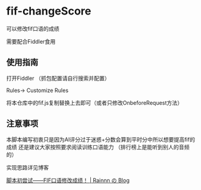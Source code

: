# fif-changeScore

可以修改fif口语的成绩

需要配合Fiddler食用

## 使用指南

打开Fiddler  （抓包配置请自行搜索并配置）

Rules-> Customize Rules 

将本仓库中的fif.js复制替换上去即可（或者只修改OnbeforeRequest方法）



## 注意事项

本脚本编写初衷只是因为AI评分过于迷惑+分数会算到平时分中所以想要提高fif的成绩
还是建议大家按照要求阅读训练口语能力
（排行榜上是能听到别人的音频的）


实现思路详见博客

[脚本初尝试——FIF口语修改成绩！ | Rainnn の Blog](https://blog.rainnn.top/article/2999a3ed-3c36-4d96-b740-a664f6aa1302)

